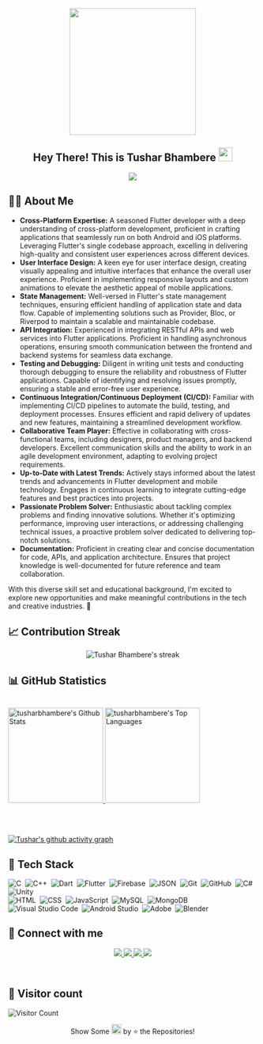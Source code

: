 

<h2 align="center">
  <img align="center" height="256px" src="https://user-images.githubusercontent.com/51513908/150759743-8cdbcae5-9d8c-4099-9353-7b025042f64c.svg"> 
  <br>
  <br>
  Hey There! This is Tushar Bhambere <img src="https://media.giphy.com/media/hvRJCLFzcasrR4ia7z/giphy.gif" width="28">
</h2>


<p align="center">
  <img src="https://readme-typing-svg.herokuapp.com?color=%2336BCF7&size=48&center=true&width=500&height=100&lines=Android+Developer;Web+Developer;Graphic+Designer;VFX+Artist;C%2B%2B+Lover">
</p>





  ## 🧑‍💻 About Me
<ul>
<li><b>Cross-Platform Expertise:</b> A seasoned Flutter developer with a deep understanding of cross-platform development, proficient in crafting applications that seamlessly run on both Android and iOS platforms. Leveraging Flutter's single codebase approach, excelling in delivering high-quality and consistent user experiences across different devices.</li>
<li><b>User Interface Design:</b> A keen eye for user interface design, creating visually appealing and intuitive interfaces that enhance the overall user experience. Proficient in implementing responsive layouts and custom animations to elevate the aesthetic appeal of mobile applications.</li>
<li><b>State Management:</b> Well-versed in Flutter's state management techniques, ensuring efficient handling of application state and data flow. Capable of implementing solutions such as Provider, Bloc, or Riverpod to maintain a scalable and maintainable codebase.</li>
<li><b>API Integration:</b> Experienced in integrating RESTful APIs and web services into Flutter applications. Proficient in handling asynchronous operations, ensuring smooth communication between the frontend and backend systems for seamless data exchange.</li>
<li><b>Testing and Debugging:</b> Diligent in writing unit tests and conducting thorough debugging to ensure the reliability and robustness of Flutter applications. Capable of identifying and resolving issues promptly, ensuring a stable and error-free user experience.</li>
<li><b>Continuous Integration/Continuous Deployment (CI/CD):</b> Familiar with implementing CI/CD pipelines to automate the build, testing, and deployment processes. Ensures efficient and rapid delivery of updates and new features, maintaining a streamlined development workflow.</li>
<li><b>Collaborative Team Player:</b> Effective in collaborating with cross-functional teams, including designers, product managers, and backend developers. Excellent communication skills and the ability to work in an agile development environment, adapting to evolving project requirements.</li>
<li><b>Up-to-Date with Latest Trends:</b> Actively stays informed about the latest trends and advancements in Flutter development and mobile technology. Engages in continuous learning to integrate cutting-edge features and best practices into projects.</li>
<li><b>Passionate Problem Solver:</b> Enthusiastic about tackling complex problems and finding innovative solutions. Whether it's optimizing performance, improving user interactions, or addressing challenging technical issues, a proactive problem solver dedicated to delivering top-notch solutions.</li>
<li><b>Documentation:</b> Proficient in creating clear and concise documentation for code, APIs, and application architecture. Ensures that project knowledge is well-documented for future reference and team collaboration.</li>
</ul>

<p>With this diverse skill set and educational background, I'm excited to explore new opportunities and make meaningful contributions in the tech and creative industries. 🚀</p>



  
  ## &#128200; Contribution Streak

  <p align="center">
    <img title="🔥 Get streak stats for your profile at git.io/streak-stats" alt="Tushar Bhambere's streak" src="https://github-readme-streak-stats.herokuapp.com/?user=tusharbhambere&theme=monokai-metallian&hide_border=true"/>
  </p>
  
  
  ## &#128202; GitHub Statistics
  
  <br/>
    <a href="https://github.com/anuraghazra/github-readme-stats">
      <img alt="tusharbhambere's Github Stats" src="https://denvercoder1-github-readme-stats.vercel.app/api/?username=tusharbhambere&show_icons=true&count_private=true&theme=react&hide_border=true&bg_color=1F222E&title_color=F85D7F&icon_color=F8D866" height="192px"/>
    </a>
    <a href="https://github.com/anuraghazra/github-readme-stats">
      <img alt="tusharbhambere's Top Languages" src="https://github-readme-stats.vercel.app/api/top-langs/?username=tusharbhambere&langs_count=8&layout=compact&theme=react&hide_border=true&bg_color=1F222E&title_color=F85D7F&icon_color=F8D866&hide=Jupyter%20Notebook" height="192px"/>     </a>
  
<br/><br/>


[![Tushar's github activity graph](https://github-readme-activity-graph.vercel.app/graph?username=tusharbhambere&bg_color=1F222E&color=F8D866&line=F85D7F&point=FFFFFF&hide_border=true)](https://github.com/tusharbhambere/github-readme-activity-graph)
  

## 🧠 Tech Stack

![C](https://img.shields.io/badge/-C-05122A?style=flat&logo=C&logoColor=A8B9CC)&nbsp;
![C++](https://img.shields.io/badge/-C++-05122A?style=flat&logo=C%2B%2B&logoColor=00599C)&nbsp;
![Dart](https://img.shields.io/badge/-Dart-05122A?style=flat&logo=dart&logoColor=1075C2)&nbsp;
![Flutter](https://img.shields.io/badge/-Flutter-05122A?style=flat&logo=flutter&logoColor=02569B)&nbsp;
![Firebase](https://img.shields.io/badge/-Firebase-05122A?style=flat&logo=firebase&logoColor=FFCA28)&nbsp;
![JSON](https://img.shields.io/badge/-JSON-05122A?style=flat&logo=json&logoColor=000000)&nbsp;
![Git](https://img.shields.io/badge/-Git-05122A?style=flat&logo=git)&nbsp;
![GitHub](https://img.shields.io/badge/-GitHub-05122A?style=flat&logo=github)&nbsp;
![C#](https://img.shields.io/badge/-Cs-05122A?style=flat&logo=csharp)&nbsp;
![Unity](https://img.shields.io/badge/-Unity-05122A?style=flat&logo=unity)&nbsp;  
![HTML](https://img.shields.io/badge/-HTML-05122A?style=flat&logo=HTML5)&nbsp;
![CSS](https://img.shields.io/badge/-CSS-05122A?style=flat&logo=CSS3&logoColor=1572B6)&nbsp;
![JavaScript](https://img.shields.io/badge/-JavaScript-05122A?style=flat&logo=javascript)&nbsp;
![MySQL](https://img.shields.io/badge/-MySQL-05122A?style=flat&logo=mysql&logoColor=4479A1)&nbsp; 
![MongoDB](https://img.shields.io/badge/-MongoDB-05122A?style=flat&logo=mongodb&logoColor=4479A1)&nbsp; 
![Visual Studio Code](https://img.shields.io/badge/-Visual%20Studio%20Code-05122A?style=flat&logo=visual-studio-code&logoColor=007ACC)&nbsp;
![Android Studio](https://img.shields.io/badge/-Android%20Studio-05122A?style=flat&logo=android-studio&logoColor=3DDC84)&nbsp;
![Adobe](https://img.shields.io/badge/-Adobe-05122A?style=flat&logo=adobe)&nbsp;
![Blender](https://img.shields.io/badge/-Blender-05122A?style=flat&logo=blender)&nbsp;

  ## &#128232; Connect with me

 <p align="center">
  <a href="https://www.linkedin.com/in/tushar-bhambere/">
    <img src="https://img.shields.io/badge/-tushar-bhambere-0077B5?style=for-the-badge&logo=Linkedin&logoColor=white"/>
   </a>
  <a href="mailto:tusharbhambere8@gmail.com">
    <img src="https://img.shields.io/badge/-tusharbhambere8@gmail.com-D14836?style=for-the-badge&logo=Gmail&logoColor=white"/>
   </a>
  <a href="https://instagram.com/all_rounder_tushar">
    <img src="https://img.shields.io/badge/-all_rounder_tushar-E4405F?style=for-the-badge&logo=Instagram&logoColor=white"/>
  </a>
  <a href="https://twitter.com/noobchess1">
    <img src="https://img.shields.io/badge/-noobchess1-1DA1F2?style=for-the-badge&logo=twitter&logoColor=white"/>
  </a>
</p>
  <br/>
  
  
  ## &#128064; Visitor count
  ![Visitor Count](https://profile-counter.glitch.me/tusharbhambere/count.svg)
  
  <p align = "center">Show Some <img src="https://media.giphy.com/media/YondZW6AMjgTEHevF0/giphy.gif" width="20" height="20"> by &#11088; the Repositories! </p>

